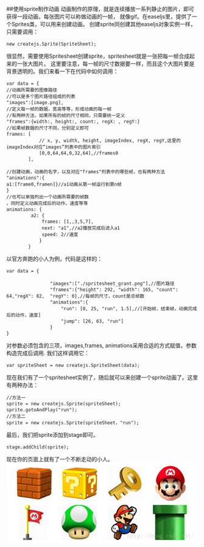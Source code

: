 ##使用sprite制作动画
动画制作的原理，就是连续播放一系列静止的图片，即可获得一段动画，每张图片可以称做动画的一帧，
就像gif。在easeljs里，提供了一个Sprites类，可以用来创建动画。
创建sprite同创建其他easeljs对象实例一样，只需要调用：
```
new createjs.Sprite(SpriteSheet);

```
很显然，需要使用Spritesheet创建sprite，spritesheet就是一张把每一帧合成起来的一张大图片。
这里要注意，每一帧的尺寸数据要一样，而且这个大图片要是背景透明的。我们来看一下在代码中如何调用：

```
var data = {
//动画所需要的图像路径
//可以是多个图片路径组成的列表
"images":[image.png],
//定义每一帧的数据，宽高等等，形成动画的每一帧
//有两种方法，如果所有的帧的尺寸相同，只需要统一定义
"frames":{width:, height:, count:, regX: , regY:}
//如果帧数据的尺寸不同，分别定义即可
frames: [
            // x, y, width, height, imageIndex, regX, regY,这里的imageIndex对应“images”列表中的图片索引
            [0,0,64,64,0,32,64],//frames0
        ],

//创建动画，动画的名字，以及对应"frames"列表中的哪些帧，也有两种方法
"animations":{
a1:[frame0,framen]}//a1动画从第一帧运行到第n帧
}
//也可以单独列出一个动画所需要的帧数
，同时定义动画完成后的动作，速度等等
animations: {
         a2: {
             frames: [1,,3,5,7],
             next: "a1",//a2播放完成后进入a1
             speed: 2//速度
            }
        }

```
以官方奔跑的小人为例，代码是这样的：
```
var data = {

                "images":["./spritesheet_grant.png"],//图片路径
                "frames":{"height": 292, "width": 165, "count": 64,"regX": 82,  "regY": 0},//每帧的尺寸，count是总帧数
                "animations":{
                    "run": [0, 25, "run", 1.5],//[开始帧，结束帧，动画完成后的动作，速度]
                    "jump": [26, 63, "run"]
                }
}
```
对参数必须包含的三项，images,frames, animations采用合适的方式赋值，参数构造完成后调用.
我们这样调用它：
```
var spriteSheet = new createjs.SpriteSheet(data);
```
现在我们有了一个spritesheet实例了，随后就可以来创建一个sprite动画了。这里有两种办法：

```
//方法一
sprite = new createjs.Sprite(spriteSheet);
sprite.gotoAndPlay("run");
//方法二
sprite = new createjs.Sprite(spriteSheet，"run");

```
最后，我们把sprite添加到stage即可。

```
stage.addChild(sprite);
```

现在你的页面上就有了一个不断走动的小人。
<img src="./read/demo2.jpg" />
